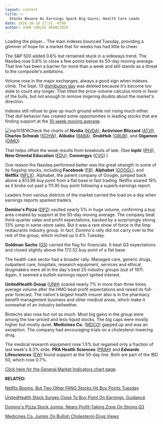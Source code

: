 ```yaml
---
layout: content
title: >-
  Stocks Bounce As Earnings Spark Big Gains; Health Care Leads
date: 2016-10-18 17:51 -0700
author: JUAN CARLOS ARANCIBIA
---
```






Loading the player...
The main indexes bounced Tuesday, providing a glimmer of hope for a market that for weeks has had little to cheer.


The S&P 500 added 0.6% but remained stuck in a sideways trend. The Nasdaq rose 0.8% to close a few points below its 50-day moving average. That line has been a barrier for more than a week and still stands as a threat to the composite's ambitions.


Volume rose in the major exchanges, always a good sign when indexes climb. The Sept. 13 [distribution day](http://education.investors.com/lesson.aspx?id=735759&sourceid=735764) was deleted because it's become too stale to count any longer. That tilted the price-volume calculus more in favor of the bulls, but not enough to remove lingering doubts about the market's direction.


Indexes still refuse to give up much ground while not rising much either. That dull behavior has created some opportunities in leading stocks that are finding support at the [10-week moving average](https://www.investors.com/how-to-invest/investors-corner/50-day-moving-average/).


![mp101816](https://www.investors.com/wp-content/uploads/2016/10/MP101816-186x300.png)Check the charts of **Nvidia** ([NVDA](https://research.investors.com/quote.aspx?symbol=NVDA)), **Activision Blizzard** ([ATVI](https://research.investors.com/quote.aspx?symbol=ATVI)), **Charles Schwab** ([SCHW](https://research.investors.com/quote.aspx?symbol=SCHW)), **Alibaba** ([BABA](https://research.investors.com/quote.aspx?symbol=BABA)), **GrubHub** ([GRUB](https://research.investors.com/quote.aspx?symbol=GRUB)), and **Gigamon** ([GIMO](https://research.investors.com/quote.aspx?symbol=GIMO)).


That helps offset the weak results from breakouts of late. (See **Inphi** ([IPHI](https://research.investors.com/quote.aspx?symbol=IPHI)), **New Oriental Education** ([EDU](https://research.investors.com/quote.aspx?symbol=EDU)), **Convergys** ([CVG](https://research.investors.com/quote.aspx?symbol=CVG)).)


One reason the Nasdaq performed better was the great strength in some of its flagship stocks, including **Facebook** ([FB](https://research.investors.com/quote.aspx?symbol=FB)), **Alphabet** ([GOOGL](https://research.investors.com/quote.aspx?symbol=GOOGL)), and **Netflix** ([NFLX](https://research.investors.com/quote.aspx?symbol=NFLX)). Alphabet, the parent company of Google, jumped back above a 813.98 buy point from a flat base in fast trading. Netflix soared 19% as it broke out past a 111.95 buy point following a superb earnings report.


Leaders from various districts of the market carried the load on a day when earnings reports sparked traders.


**Domino's Pizza** ([DPZ](https://research.investors.com/quote.aspx?symbol=DPZ)) vaulted nearly 5% in huge volume, confirming a buy area created by support at the 50-day moving average. The company beat third-quarter sales and profit expectations, backed by a surprisingly strong 13% jump in same-store sales. But it was a rare show of force in the limp restaurants industry group. In fact, Domino's rally did not carry over to the rest of the group, which inched up 0.4% Tuesday.


 **Goldman Sachs** ([GS](https://research.investors.com/quote.aspx?symbol=GS)) carried the flag for financials. It beat Q3 expectations and closed slightly above the 172.52 buy point of a flat base.


The health care sector had a broader rally. Managed care, generic drugs, outpatient care, hospitals, research equipment, services and ethical drugmakers were all in the day's best 25 industry groups (out of 197). Again, it seemed a bullish earnings report ignited interest.


 **UnitedHealth Group** ([UNH](https://research.investors.com/quote.aspx?symbol=UNH)) soared nearly 7% in more than three times average volume after the HMO beat profit expectations and raised its full-year forecast. The nation's largest health insurer also is in the pharmacy benefit management business and other medical areas, which make it somewhat of an industry bellwether.


Biotechs also rose but not as much. Most big gains in the group were among the low-priced and less-liquid stocks. The big caps were mostly higher but mostly quiet. **Medicines Co.** ([MDCO](https://research.investors.com/quote.aspx?symbol=MDCO)) gapped up and was an exception. The company had encouraging trials on a cholesterol-lowering drug.


The medical research equipment rose 1.5% but regained only a fraction of last week's 8.3% slide. **PRA Health Sciences** ([PRAH](https://research.investors.com/quote.aspx?symbol=PRAH)) and **Edwards Lifesciences** ([EW](https://research.investors.com/quote.aspx?symbol=EW)) found support at the 50-day line. Both are part of the IBD 50, which rose 0.7%.


[Click here for the General Market Indicators chart page](https://www.investors.com/wp-content/uploads/2016/10/IBD1810152825GMI.pdf).


**RELATED:**


[Netflix Booms, But Two Other FANG Stocks Hit Buy Points Tuesday](https://www.investors.com/news/technology/netflix-booms-and-two-other-fang-stocks-hit-buy-points/)


[UnitedHealth Stock Surges Close To Buy Point On Earnings, Guidance](https://www.investors.com/news/unitedhealth-aces-earnings-checkup-ups-guidance/)


[Domino's Pizza Stock Jumps, Nears Profit-Taking Zone On Strong Q3](https://www.investors.com/news/dominos-pizza/)


[Medicines Co. Jumps On Bullish Cholesterol-Drug Views](https://www.investors.com/news/technology/medicines-co-flirts-with-buy-point-on-bullish-cholesterol-drug-views/)




